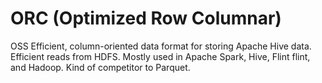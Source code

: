 # ORC (Optimized Row Columnar)

OSS Efficient, column-oriented data format for storing Apache Hive data.
Efficient reads from HDFS. Mostly used in Apache Spark, Hive, Flint flint,
and Hadoop. Kind of competitor to Parquet.

